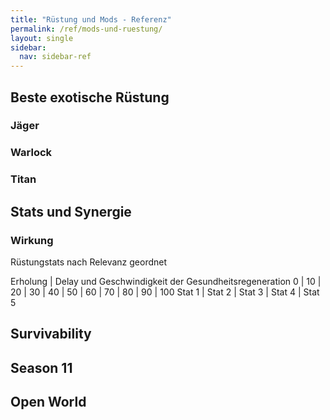 ```yaml
---
title: "Rüstung und Mods - Referenz"
permalink: /ref/mods-und-ruestung/
layout: single
sidebar:
  nav: sidebar-ref
---
```


## Beste exotische Rüstung

### Jäger

### Warlock

### Titan

## Stats und Synergie

### Wirkung

Rüstungstats nach Relevanz geordnet

Erholung | Delay und Geschwindigkeit der Gesundheitsregeneration
0 | 10 | 20 | 30 | 40 | 50 | 60 | 70 | 80 | 90 | 100
Stat 1 | Stat 2 | Stat 3 | Stat 4 | Stat 5



## Survivability

## Season 11

## Open World